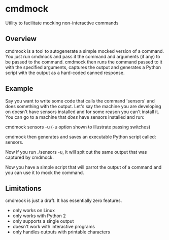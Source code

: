 cmdmock
=======

Utility to facilitate mocking non-interactive commands  

## Overview
cmdmock is a tool to autogenerate a simple mocked version of a command.
You just run cmdmock and pass it the command and arguments (if any) to be passed to the command.
cmdmock then runs the command passed to it with the specified arguments, captures the output and
generates a Python script with the output as a hard-coded canned response.

## Example
Say you want to write some code that calls the command 'sensors' and does something with the output.
Let's say the machine you are developing on doesn't have sensors installed and for some reason you can't install it.
You can go to a machine that _does_ have sensors installed and run:

cmdmock sensors -u   (-u option shown to illustrate passing switches)

cmdmock then generates and saves an executable Python script called: sensors.

Now if you run ./sensors -u, it will spit out the same output that was captured by cmdmock.

Now you have a simple script that will parrot the output of a command and you can use it to mock the command.

## Limitations
cmdmock is just a draft. It has essentially zero features.
* only works on Linux
* only works with Python 2
* only supports a single output
* doesn't work with interactive programs
* only handles outputs with printable characters
